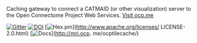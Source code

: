 Caching gateway to connect a CATMAID (or other visualization) server to the Open Connectome Project Web Services. [Visit ocp.me](http://ocp.me)

[![Gitter](https://badges.gitter.im/Join%20Chat.svg)](https://gitter.im/openconnectome/ocpcatmaid?utm_source=badge&utm_medium=badge&utm_campaign=pr-badge&utm_content=badge)
[![DOI](https://zenodo.org/badge/doi/10.5281/zenodo.9992.svg)](http://dx.doi.org/10.5281/zenodo.9992)
[![Hex.pm](https://img.shields.io/hexpm/l/plug.svg)](http://www.apache.org/licenses/  LICENSE-2.0.html)
[![Docs](https://img.shields.io/badge/Docs-latest-brightgreen.svg)](http://mri.ocp. me/ocptilecache/)
